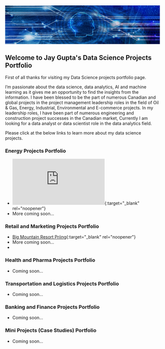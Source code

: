 ![](/image/bkjaygupta.jpg)

## Welcome to Jay Gupta's Data Science Projects Portfolio

First of all thanks for visiting my Data Science projects portfolio page.

I’m passionate about the data science, data analytics, AI and machine learning as it gives me an opportunity to find the insights from the information. I have been blessed to be the part of numerous Canadian and global projects in the project management leadership roles in the field of Oil &amp; Gas, Energy, Industrial, Environmental and E-commerce projects. In my leadership roles, I have been part of numerous engineering and construction project successes in the Canadian market, Currently I am looking for a data analyst or data scientist role in the data analytics field.

Please click at the below links to learn more about my data science projects.

### Energy Projects Portfolio

- ![Energy Statistics Analytics for the G-7 group countries for the Crude Oil, Wind Energy, Solar Energy, Tidal Wave & Ocean Energy and Uranium Energy](https://github.com/jayguptacal/EnergyProjects/blob/main/EnergyStatsProject/readme.md){:target="_blank" rel="noopener"}
- More coming soon...

### Retail and Marketing Projects Portfolio

- [Big Mountain Resort Priing](https://github.com/jayguptacal/RetailAndMarketing/blob/main/BigMountainResortPricing/README.md){:target="_blank" rel="noopener"}
- More coming soon...
- 
### Health and Pharma Projects Portfolio

- Coming soon...

### Transportation and Logistics Projects Portfolio

- Coming soon...

### Banking and Finance Projects Portfolio

- Coming soon...

### Mini Projects (Case Studies) Portfolio

- Coming soon...
